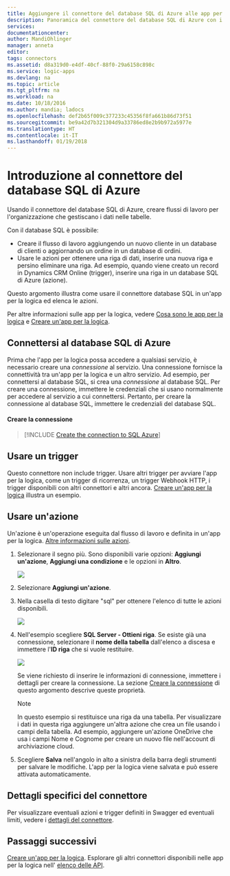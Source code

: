 ```yaml
---
title: Aggiungere il connettore del database SQL di Azure alle app per la logica | Microsoft Docs
description: Panoramica del connettore del database SQL di Azure con i parametri dell'API REST
services: 
documentationcenter: 
author: MandiOhlinger
manager: anneta
editor: 
tags: connectors
ms.assetid: d8a319d0-e4df-40cf-88f0-29a6158c898c
ms.service: logic-apps
ms.devlang: na
ms.topic: article
ms.tgt_pltfrm: na
ms.workload: na
ms.date: 10/18/2016
ms.author: mandia; ladocs
ms.openlocfilehash: def2b65f009c377233c45356f8fa661b86d73f51
ms.sourcegitcommit: be9a42d7b321304d9a33786ed8e2b9b972a5977e
ms.translationtype: HT
ms.contentlocale: it-IT
ms.lasthandoff: 01/19/2018
---
```

# <a name="get-started-with-the-azure-sql-database-connector"></a>Introduzione al connettore del database SQL di Azure
Usando il connettore del database SQL di Azure, creare flussi di lavoro per l'organizzazione che gestiscano i dati nelle tabelle. 

Con il database SQL è possibile:

* Creare il flusso di lavoro aggiungendo un nuovo cliente in un database di clienti o aggiornando un ordine in un database di ordini.
* Usare le azioni per ottenere una riga di dati, inserire una nuova riga e persino eliminare una riga. Ad esempio, quando viene creato un record in Dynamics CRM Online (trigger), inserire una riga in un database SQL di Azure (azione). 

Questo argomento illustra come usare il connettore database SQL in un'app per la logica ed elenca le azioni.

Per altre informazioni sulle app per la logica, vedere [Cosa sono le app per la logica](../logic-apps/logic-apps-overview.md) e [Creare un'app per la logica](../logic-apps/quickstart-create-first-logic-app-workflow.md).

## <a name="connect-to-azure-sql-database"></a>Connettersi al database SQL di Azure
Prima che l'app per la logica possa accedere a qualsiasi servizio, è necessario creare una *connessione* al servizio. Una connessione fornisce la connettività tra un'app per la logica e un altro servizio. Ad esempio, per connettersi al database SQL, si crea una *connessione* al database SQL. Per creare una connessione, immettere le credenziali che si usano normalmente per accedere al servizio a cui connettersi. Pertanto, per creare la connessione al database SQL, immettere le credenziali del database SQL. 

#### <a name="create-the-connection"></a>Creare la connessione
> [!INCLUDE [Create the connection to SQL Azure](../../includes/connectors-create-api-sqlazure.md)]
> 
> 

## <a name="use-a-trigger"></a>Usare un trigger
Questo connettore non include trigger. Usare altri trigger per avviare l'app per la logica, come un trigger di ricorrenza, un trigger Webhook HTTP, i trigger disponibili con altri connettori e altri ancora. [Creare un'app per la logica](../logic-apps/quickstart-create-first-logic-app-workflow.md) illustra un esempio.

## <a name="use-an-action"></a>Usare un'azione
Un'azione è un'operazione eseguita dal flusso di lavoro e definita in un'app per la logica. [Altre informazioni sulle azioni](../logic-apps/logic-apps-overview.md#logic-app-concepts).

1. Selezionare il segno più. Sono disponibili varie opzioni: **Aggiungi un'azione**, **Aggiungi una condizione** e le opzioni in **Altro**.
   
    ![](./media/connectors-create-api-sqlazure/add-action.png)
2. Selezionare **Aggiungi un'azione**.
3. Nella casella di testo digitare "sql" per ottenere l'elenco di tutte le azioni disponibili.
   
    ![](./media/connectors-create-api-sqlazure/sql-1.png) 
4. Nell'esempio scegliere **SQL Server - Ottieni riga**. Se esiste già una connessione, selezionare il **nome della tabella** dall'elenco a discesa e immettere l'**ID riga** che si vuole restituire.
   
    ![](./media/connectors-create-api-sqlazure/sample-table.png)
   
    Se viene richiesto di inserire le informazioni di connessione, immettere i dettagli per creare la connessione. La sezione [Creare la connessione](connectors-create-api-sqlazure.md#create-the-connection) di questo argomento descrive queste proprietà. 
   
   > [!NOTE]
   > In questo esempio si restituisce una riga da una tabella. Per visualizzare i dati in questa riga aggiungere un'altra azione che crea un file usando i campi della tabella. Ad esempio, aggiungere un'azione OneDrive che usa i campi Nome e Cognome per creare un nuovo file nell'account di archiviazione cloud. 
   > 
   > 
5. Scegliere **Salva** nell'angolo in alto a sinistra della barra degli strumenti per salvare le modifiche. L'app per la logica viene salvata e può essere attivata automaticamente.

## <a name="connector-specific-details"></a>Dettagli specifici del connettore

Per visualizzare eventuali azioni e trigger definiti in Swagger ed eventuali limiti, vedere i [dettagli del connettore](/connectors/sql/). 

## <a name="next-steps"></a>Passaggi successivi
[Creare un'app per la logica](../logic-apps/quickstart-create-first-logic-app-workflow.md). Esplorare gli altri connettori disponibili nelle app per la logica nell' [elenco delle API](apis-list.md).

